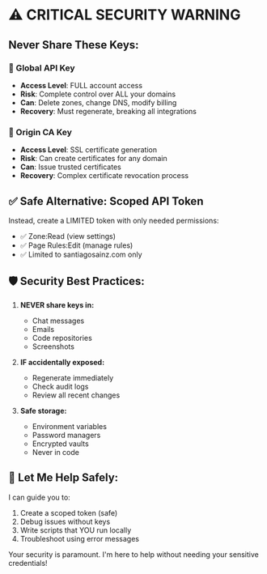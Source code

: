 # ⚠️ CRITICAL SECURITY WARNING

## Never Share These Keys:

### 🔴 Global API Key
- **Access Level**: FULL account access
- **Risk**: Complete control over ALL your domains
- **Can**: Delete zones, change DNS, modify billing
- **Recovery**: Must regenerate, breaking all integrations

### 🔴 Origin CA Key  
- **Access Level**: SSL certificate generation
- **Risk**: Can create certificates for any domain
- **Can**: Issue trusted certificates
- **Recovery**: Complex certificate revocation process

## ✅ Safe Alternative: Scoped API Token

Instead, create a LIMITED token with only needed permissions:
- ✅ Zone:Read (view settings)
- ✅ Page Rules:Edit (manage rules)
- ✅ Limited to santiagosainz.com only

## 🛡️ Security Best Practices:

1. **NEVER share keys in:**
   - Chat messages
   - Emails
   - Code repositories
   - Screenshots

2. **IF accidentally exposed:**
   - Regenerate immediately
   - Check audit logs
   - Review all recent changes

3. **Safe storage:**
   - Environment variables
   - Password managers
   - Encrypted vaults
   - Never in code

## 🚀 Let Me Help Safely:

I can guide you to:
1. Create a scoped token (safe)
2. Debug issues without keys
3. Write scripts that YOU run locally
4. Troubleshoot using error messages

Your security is paramount. I'm here to help without needing your sensitive credentials!